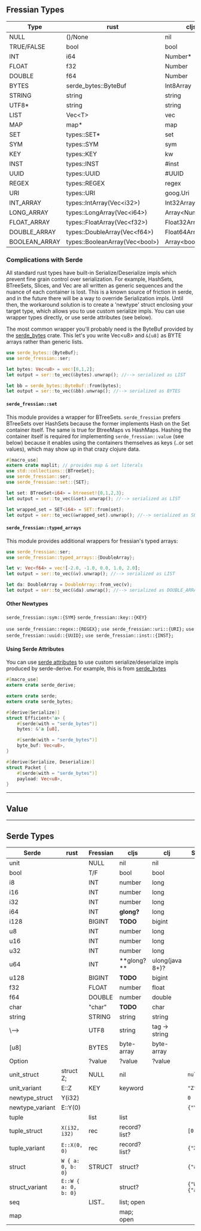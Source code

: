 ## Fressian Types

| Type       | rust | cljs    | clj  |
|------------|------|---------|------|
| NULL       |  ()/None  | nil     | nil  
| TRUE/FALSE | bool | bool | bool
| INT        | i64  | Number* | Long
| FLOAT      | f32  | Number | Float
| DOUBLE     | f64  | Number | Double
| BYTES      | serde_bytes::ByteBuf | Int8Array | byte[]
| STRING     | string       | string | string
| UTF8*      | string       | string | string
| LIST       | Vec&lt;T&gt; | vec    | vec
| MAP        | map*         | map    | map
| SET        | types::SET*  | set    | set
| SYM        | types::SYM   | sym | sym
| KEY        | types::KEY   | kw | kw
| INST       | types::INST  | #inst | #inst
| UUID       | types::UUID  | #UUID |#UUID
| REGEX      | types::REGEX | regex | regex
| URI        | types::URI   | goog.Uri | URL
| INT_ARRAY     | types::IntArray(Vec&lt;i32&gt;)      | Int32Array | int[]
| LONG_ARRAY    | types::LongArray(Vec&lt;i64&gt;)     | Array&lt;Number&gt;*^ | long[]
| FLOAT_ARRAY   | types::FloatArray(Vec&lt;f32&gt;)    | Float32Array          | float[]
| DOUBLE_ARRAY  | types::DoubleArray(Vec&lt;f64&gt;)   | Float64Array          | double[]
| BOOLEAN_ARRAY | types::BooleanArray(Vec&lt;bool&gt;) | Array&lt;bool&gt;*^   | bool[]







### Complications with Serde

All standard rust types have built-in Serialize/Deserialize impls which prevent fine grain control over serialization. For example, HashSets, BTreeSets, Slices, and Vec<T> are all written as generic sequences and the nuance of each container is lost. This is a known source of friction in serde, and in the future there will be a way to override Serialization impls. Until then, the workaround solution is to create a 'newtype' struct enclosing your target type, which allows you to use custom serialize impls. You can use wrapper types directly, or use serde attributes (see below).

The most common wrapper you'll probably need is the ByteBuf provided by the [serde_bytes][serde_bytes] crate. This let's you write Vec&lt;u8&gt; and `&[u8]` as BYTE arrays rather than generic lists.

```rust
use serde_bytes::{ByteBuf};
use serde_fressian::ser;

let bytes: Vec<u8> = vec![0,1,2];
let output = ser::to_vec(&bytes).unwrap(); //--> serialized as LIST

let bb = serde_bytes::ByteBuf::from(bytes);
let output = ser::to_vec(&bb).unwrap(); //--> serialized as BYTES

```
#### `serde_fressian::set`

This module provides a wrapper for BTreeSets. `serde_fressian` prefers BTreeSets over HashSets because the former implements Hash on the Set container itself. The same is true for BtreeMaps vs HashMaps. Hashing the container itself is required for implementing `serde_fressian::value` (see below) because it enables using the containers themselves as keys (..or set values), which may show up in that crazy clojure data.

```rust
#[macro_use]
extern crate maplit; // provides map & set literals
use std::collections::{BTreeSet};
use serde_fressian::ser;
use serde_fressian::set::{SET};

let set: BTreeSet<i64> = btreeset!{0,1,2,3};
let output = ser::to_vec(&set).unwrap(); //--> serialized as LIST

let wrapped_set = SET<i64> = SET::from(set);
let output = ser::to_vec(&wrapped_set).unwrap(); //--> serialized as SET

```

#### `serde_fressian::typed_arrays`

This module provides additional wrappers for fressian's typed arrays:

```rust
use serde_fressian::ser;
use serde_fressian::typed_arrays::{DoubleArray};

let v: Vec<f64> = vec![-2.0, -1.0, 0.0, 1.0, 2.0];
let output = ser::to_vec(&v).unwrap(); //--> serialized as LIST

let da: DoubleArray = DoubleArray::from_vec(v);
let output = ser::to_vec(&da).unwrap(); //--> serialized as DOUBLE_ARRAY
```





#### Other Newtypes
`serde_fressian::sym::{SYM}`
`serde_fressian::key::{KEY}`


`use serde_fressian::regex::{REGEX};`
`use serde_fressian::uri::{URI};`
`use serde_fressian::uuid::{UUID};`
`use serde_fressian::inst::{INST};`






#### Using Serde Attributes

You can use [serde attributes](https://serde.rs/attributes.html) to use custom serialize/deserialize impls produced by serde-derive. For example, this is from [serde_bytes][serde_bytes]

```rust
#[macro_use]
extern crate serde_derive;

extern crate serde;
extern crate serde_bytes;

#[derive(Serialize)]
struct Efficient<'a> {
    #[serde(with = "serde_bytes")]
    bytes: &'a [u8],

    #[serde(with = "serde_bytes")]
    byte_buf: Vec<u8>,
}

#[derive(Serialize, Deserialize)]
struct Packet {
    #[serde(with = "serde_bytes")]
    payload: Vec<u8>,
}
```




<!-- [Url][url] -->
<!-- [Regex][reg] -->
<!-- [Uuid][uuid] -->
<!-- [Datetime&lt;Utc&gt;][chrono] -->
[chrono]: https://github.com/chronotope/chrono
[uuid]: https://github.com/uuid-rs/uuid
[reg]: https://github.com/rust-lang/regex
[url]: https://github.com/servo/rust-url
[serde_bytes]: https://docs.serde.rs/serde_bytes

<hr>

## Value

<hr>

## Serde Types
| Serde           |      rust          | Fressian| cljs | clj | Serde JSON          
|-----------------|--------------------|---------------------|---------|---------------|--------------
| unit            |                    |  NULL   | nil           | nil   
| bool            |                    |  T/F    | bool          | bool  
| i8              |                    |  INT    | number        | long  
| i16             |                    |  INT    | number        | long  
| i32             |                    |  INT    | number        | long  
| i64             |                    |  INT    | **glong?**    | long  
| i128            |                    |  BIGINT | **TODO**      | bigint
| u8              |                    |  INT    | number        | long
| u16             |                    |  INT    | number        | long
| u32             |                    |  INT    | number        | long
| u64             |                    |  INT    | **glong? **   | ulong(java 8+)?
| u128            |                    |  BIGINT | **TODO**      | bigint
| f32             |                    |  FLOAT  | number        | float
| f64             |                    |  DOUBLE | number        | double
| char            |                    |  "char" | **TODO**      | char
| string          |                    |  STRING | string        | string
|      \\-->      |                    |  UTF8   | string        | tag -> string
| [u8]            |                    |  BYTES  | byte-array    | byte-array
| Option<value>   |                    |  ?value | ?value        | ?value
| unit_struct     |struct Z;           |  NULL   | nil           | |`null`               
| unit_variant    |E::Z                |  KEY    | keyword       | |`"Z"`                
| newtype_struct  |Y(i32)              |         |               | |`0`                  
| newtype_variant |E::Y(0)             |         |               | |`{"Y":0}`            
| tuple           |                    |  list   | list          | |
| tuple_struct    |`X(i32, i32)`       |  rec    | record? list? | |`[0,0]`
| tuple_variant   |`E::X(0, 0)`        |  rec    | record? list? | |`{"X":[0,0]}`
| struct          |`W { a: 0, b: 0}`   |  STRUCT | struct?       | |`{"a":0,"b":0}`
| struct_variant  |`E::W { a: 0, b: 0}`|         | struct?       | |`{"W":{"a":0,"b":0}}`
| seq             |                    |  LIST.. | list; open    | |
| map             |                    |         | map; open     | |